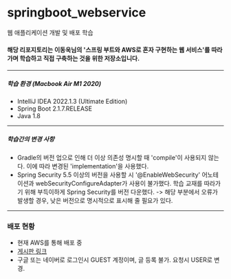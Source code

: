 # springboot_webservice
웹 애플리케이션 개발 및 배포 학습

#### 해당 리포지토리는 이동욱님의 '스프링 부트와 AWS로 혼자 구현하는 웹 서비스'를 따라가며 학습하고 직접 구축하는 것을 위한 저장소입니다.
----
##### 학습 환경 (Macbook Air M1 2020)
- IntelliJ IDEA 2022.1.3 (Ultimate Edition)
- Spring Boot 2.1.7.RELEASE
- Java 1.8
---
##### 학습간의 변경 사항
- Gradle의 버전 업으로 인해 더 이상 의존성 명시할 때 'compile'이 사용되지 않는다. 이에 따라 변경된 'implementation'을 사용했다.
- Spring Security 5.5 이상의 버전을 사용할 시 '@EnableWebSecurity' 어노테이션과 webSecurityConfigureAdapter가 사용이 불가했다. 학습 교재를 따라가기 위해 부득이하게 Spring Security를 버전 다운했다. -> 해당 부분에서 오류가 발생할 경우, 낮은 버전으로 명시적으로 표시해 줄 필요가 있다. 
---
### 배포 현황
- 현재 AWS를 통해 배포 중
- [게시판 링크](http://ec2-43-200-158-190.ap-northeast-2.compute.amazonaws.com:8080)
- 구글 또는 네이버로 로그인시 GUEST 계정이며, 글 등록 불가. 요청시 USER로 변경.
